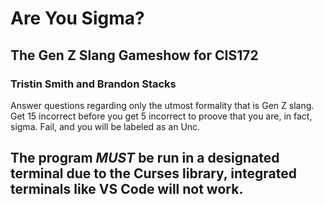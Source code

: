 <h1>Are You Sigma?</h1>
<h2>The Gen Z Slang Gameshow for CIS172</h2>
<h3>Tristin Smith and Brandon Stacks</h3>

<p>Answer questions regarding only the utmost formality that is Gen Z slang. Get 15 incorrect before you get 5 incorrect to proove that you are, in fact, sigma. Fail, and you will be labeled as an Unc.</p>

<h2><b>The program <i>MUST</i> be run in a designated terminal due to the Curses library, integrated terminals like VS Code will not work.</b></h2>
